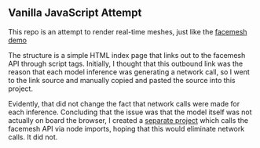## Vanilla JavaScript Attempt

This repo is an attempt to render real-time meshes, just like the [facemesh demo](https://storage.googleapis.com/tfjs-models/demos/facemesh/index.html)

The structure is a simple HTML index page that links out to the facemesh API through script tags. Initially, I thought that this outbound link was the reason that each model inference was generating a network call, so I went to the link source and manually copied and pasted the source into this project.

Evidently, that did not change the fact that network calls were made for each inference. Concluding that the issue was that the model itself was not actually on board the browser, I created a [separate project](https://github.com/Anteloper/FaceMeshNode) which calls the facemesh API via node imports, hoping that this would eliminate network calls. It did not.
